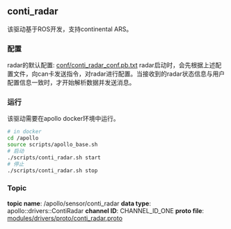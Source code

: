 ## conti_radar
该驱动基于ROS开发，支持continental ARS。

### 配置
radar的默认配置: [conf/conti_radar_conf.pb.txt](https://github.com/ApolloAuto/apollo/blob/master/modules/drivers/radar/conti_radar/conf/conti_radar_conf.pb.txt)
radar启动时，会先根据上述配置文件，向can卡发送指令，对radar进行配置。当接收到的radar状态信息与用户配置信息一致时，才开始解析数据并发送消息。

### 运行
该驱动需要在apollo docker环境中运行。
```bash
# in docker
cd /apollo
source scripts/apollo_base.sh
# 启动
./scripts/conti_radar.sh start
# 停止
./scripts/conti_radar.sh stop
```

### Topic
**topic name**: /apollo/sensor/conti_radar
**data type**:  apollo::drivers::ContiRadar
**channel ID**: CHANNEL_ID_ONE
**proto file**: [modules/drivers/proto/conti_radar.proto](https://github.com/ApolloAuto/apollo/blob/master/modules/drivers/proto/conti_radar.proto)
